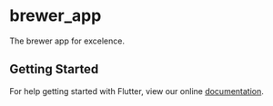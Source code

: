 # brewer_app

The brewer app for excelence.

## Getting Started

For help getting started with Flutter, view our online
[documentation](https://flutter.io/).
